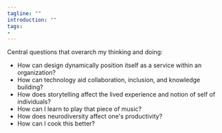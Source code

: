 ```yaml
---
tagline: ""
introduction: ""
tags:
- 
---
```

Central questions that overarch my thinking and doing:

- How can design dynamically position itself as a service within an organization?
- How can technology aid collaboration, inclusion, and knowledge building?
- How does storytelling affect the lived experience and notion of self of individuals?
- How can I learn to play that piece of music?
- How does neurodiversity affect one's productivity?
- How can I cook this better?